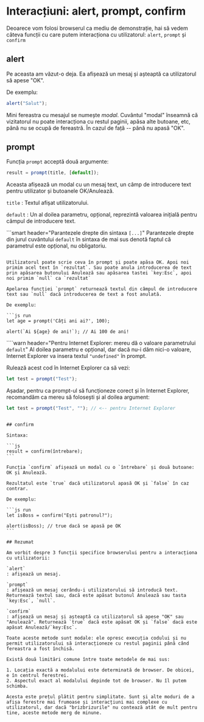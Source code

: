 # Interacțiuni: alert, prompt, confirm

Deoarece vom folosi browserul ca mediu de demonstrație, hai să vedem câteva funcții cu care putem interacționa cu utilizatorul: `alert`, `prompt` și `confirm`

## alert

Pe aceasta am văzut-o deja. Ea afișează un mesaj și așteaptă ca utilizatorul să apese "OK".

De exemplu:

```js run
alert("Salut");
```

Mini fereastra cu mesajul se numește _modal_. Cuvântul "modal" înseamnă că vizitatorul nu poate interacționa cu restul paginii, apăsa alte butoane, etc, până nu se ocupă de fereastră. În cazul de față -- până nu apasă "OK".

## prompt

Funcția `prompt` acceptă două argumente:

```js
result = prompt(title, [default]);
```

Aceasta afișează un modal cu un mesaj text, un câmp de introducere text pentru utilizator și butoanele OK/Anulează.

`title`
: Textul afișat utilizatorului.

`default`
: Un al doilea parametru, opțional, reprezintă valoarea inițială pentru câmpul de introducere text.

```smart header="Parantezele drepte din sintaxa `[...]`"
Parantezele drepte din jurul cuvântului `default` în sintaxa de mai sus denotă faptul că parametrul este opțional, nu obligatoriu.
```

Utilizatorul poate scrie ceva în prompt și poate apăsa OK. Apoi noi primim acel text în `rezultat`. Sau poate anula introducerea de text prin apăsarea butonului Anulează sau apăsarea tastei `key:Esc`, apoi noi primim `null` ca `rezultat`

Apelarea funcției `prompt` returnează textul din câmpul de introducere text sau `null` dacă introducerea de text a fost anulată.

De exemplu:

```js run
let age = prompt('Câți ani ai?', 100);

alert(`Ai ${age} de ani!`); // Ai 100 de ani!
````

````warn header="Pentru Internet Explorer: mereu dă o valoare parametrului `default`"
Al doilea parametru e opțional, dar dacă nu-i dăm nici-o valoare, Internet Explorer va insera textul `"undefined"` în prompt.

Rulează acest cod în Internet Explorer ca să vezi:

```js run
let test = prompt("Test");
```

Așadar, pentru ca prompt-ul să funcționeze corect și în Internet Explorer, recomandăm ca mereu să folosești și al doilea argument:

```js run
let test = prompt("Test", ""); // <-- pentru Internet Explorer
```

````

## confirm

Sintaxa:

```js
result = confirm(întrebare);
```

Funcția `confirm` afișează un modal cu o `întrebare` și două butoane: OK și Anulează.

Rezultatul este `true` dacă utilizatorul apasă OK și `false` în caz contrar.

De exemplu:

```js run
let isBoss = confirm("Ești patronul?");

alert(isBoss); // true dacă se apasă pe OK
```

## Rezumat

Am vorbit despre 3 funcții specifice browserului pentru a interacționa cu utilizatorii:

`alert`
: afișează un mesaj.

`prompt`
: afișează un mesaj cerându-i utilizatorului să introducă text. Returnează textul sau, dacă este apăsat butonul Anulează sau tasta `key:Esc`, `null`.

`confirm`
: afișează un mesaj și așteaptă ca utilizatorul să apese "OK" sau "Anulează". Returnează `true` dacă este apăsat OK și `false` dacă este apăsat Anulează/`key:Esc`.

Toate aceste metode sunt modale: ele opresc execuția codului și nu permit utilizatorului să interacționeze cu restul paginii până când fereastra a fost închisă.

Există două limitări comune între toate metodele de mai sus:

1. Locația exactă a modalului este determinată de browser. De obicei, e în centrul ferestrei.
2. Aspectul exact al modalului depinde tot de browser. Nu îl putem schimba.

Acesta este prețul plătit pentru simplitate. Sunt și alte moduri de a afișa ferestre mai frumoase și interacțiuni mai complexe cu utilizatorul, dar dacă "brizbrizurile" nu contează atât de mult pentru tine, aceste metode merg de minune.
